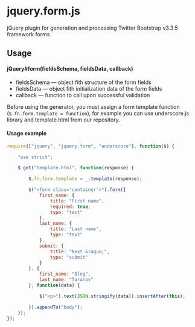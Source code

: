 jquery.form.js
===========

jQuery plugin for generation and processing Twitter Bootstrap v3.3.5 framework forms

Usage
-----

#### jQuery#form(fieldsSchema, fieldsData, callback)

* fieldsSchema — object fith structure of the form fields
* fieldsData — object fith initialization data of the form fields
* callback — function to call upon successful validation

Before using the generator, you must assign a form template function (`$.fn.form.template = function`), for example you can use underscore.js library and template.html from our repository.

#### Usage example

```javascript
require(["jquery", "jquery.form", "underscore"], function($) {

    "use strict";

    $.get("template.html", function(response) {

        $.fn.form.template = _.template(response);

        $("<form class='container'>").form({
            first_name: {
                title: "First name",
                required: true,
                type: "text"
            },
            last_name: {
                title: "Last name",
                type: "text"
            },
            submit: {
                title: "Next &raquo;",
                type: "submit"
            }
        }, {
            first_name: "Oleg",
            last_name: "Taranov"
        }, function(data) {

            $("<p>").text(JSON.stringify(data)).insertAfter(this);

        }).appendTo("body");
    });
});
```
